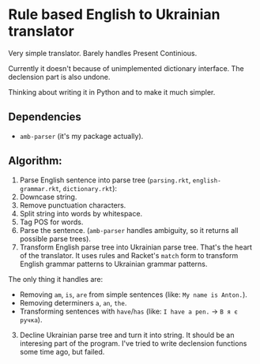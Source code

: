 # Rule based English to Ukrainian translator

Very simple translator. Barely handles Present Continious.

Currently it doesn't because of unimplemented dictionary interface.
The declension part is also undone.

Thinking about writing it in Python and to make it much simpler.

## Dependencies
- `amb-parser` (it's my package actually).

## Algorithm:
1. Parse English sentence into parse tree (`parsing.rkt`, `english-grammar.rkt`, `dictionary.rkt`):
  1. Downcase string.
  2. Remove punctuation characters.
  3. Split string into words by whitespace.
  4. Tag POS for words.
  5. Parse the sentence. (`amb-parser` handles ambiguity, so it returns all possible parse trees).
2. Transform English parse tree into Ukrainian parse tree.
  That's the heart of the translator. It uses rules and Racket's `match` form to transform English grammar patterns to Ukrainian grammar patterns.

  The only thing it handles are:
  - Removing `am`, `is`, `are` from simple sentences (like: `My name is Anton.`).
  - Removing determiners `a`, `an`, `the`.
  - Transforming sentences with `have`/`has` (like: `I have a pen.` -> `В я є ручка`).
3. Decline Ukrainian parse tree and turn it into string.
  It should be an interesing part of the program. I've tried to write declension functions some time ago, but failed.

